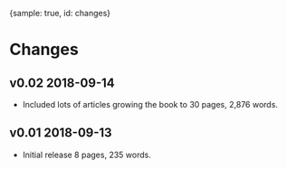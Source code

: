 {sample: true, id: changes}
# Changes

## v0.02 2018-09-14

* Included lots of articles growing the book to 30 pages, 2,876 words.

## v0.01 2018-09-13

* Initial release 8 pages, 235 words.

